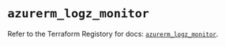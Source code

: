 # `azurerm_logz_monitor`

Refer to the Terraform Registory for docs: [`azurerm_logz_monitor`](https://www.terraform.io/docs/providers/azurerm/r/logz_monitor).

